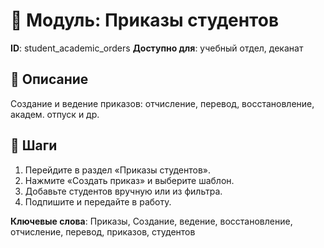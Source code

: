 # 📘 Модуль: Приказы студентов
**ID**: student_academic_orders
**Доступно для**: учебный отдел, деканат

## 📝 Описание
Создание и ведение приказов: отчисление, перевод, восстановление, академ. отпуск и др.

## 🩜 Шаги
1. Перейдите в раздел «Приказы студентов».
2. Нажмите «Создать приказ» и выберите шаблон.
3. Добавьте студентов вручную или из фильтра.
4. Подпишите и передайте в работу.

**Ключевые слова**: Приказы, Создание, ведение, восстановление, отчисление, перевод, приказов, студентов
